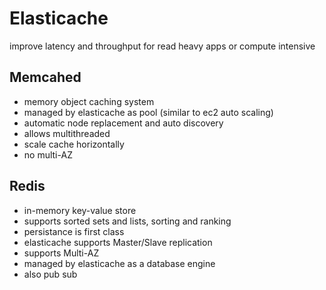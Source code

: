 # Elasticache
improve latency and throughput for read heavy apps or compute intensive

## Memcahed 
- memory object caching system
- managed by elasticache as pool (similar to ec2 auto scaling)
- automatic node replacement and auto discovery
- allows multithreaded 
- scale cache horizontally
- no multi-AZ

## Redis
- in-memory key-value store
- supports sorted sets and lists, sorting and ranking
- persistance is first class
- elasticache supports Master/Slave replication 
- supports Multi-AZ 
- managed by elasticache as a database engine
- also pub sub
